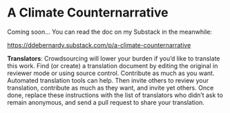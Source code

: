 # A Climate Counternarrative

Coming soon...  You can read the doc on my Substack in the meanwhile:

<https://ddebernardy.substack.com/p/a-climate-counternarrative>

**Translators**: Crowdsourcing will lower your burden if you’d like to translate this work.  Find (or create) a translation document by editing the original in reviewer mode or using source control.  Contribute as much as you want.  Automated translation tools can help.  Then invite others to review your translation, contribute as much as they want, and invite yet others.  Once done, replace these instructions with the list of translators who didn’t ask to remain anonymous, and send a pull request to share your translation.
